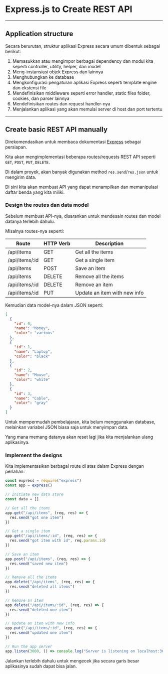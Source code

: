 # Express.js to Create REST API

--------------------------------------------------------------------------------

## Application structure

Secara berurutan, struktur aplikasi Express secara umum dibentuk sebagai berikut:

1. Memasukkan atau mengimpor berbagai dependency dan modul kita seperti controller,
utility, helper, dan model
2. Meng-instansiasi objek Express dan lainnya
3. Menghubungkan ke database
4. Mengkonfigurasi pengaturan aplikasi Express seperti template engine dan ekstensi file
5. Mendefinisikan middleware seperti error handler, static files folder, cookies, dan parser lainnya
6. Mendefinisikan routes dan request handler-nya
7. Menjalankan aplikasi yang akan memulai server di host dan port tertentu

--------------------------------------------------------------------------------

## Create basic REST API manually

Direkomendasikan untuk membaca dokumentasi [Express](https://expressjs.com) sebagai persiapan.

Kita akan mengimplementasi beberapa routes/requests REST API seperti `GET`, `POST`, `PUT`, `DELETE`.

Di dalam proyek, akan banyak digunakan method `res.send`/`res.json` untuk mengirim data.

Di sini kita akan membuat API yang dapat menampilkan dan memanipulasi daftar benda yang kita miliki.

### Design the routes dan data model

Sebelum membuat API-nya, disarankan untuk mendesain routes dan model datanya terlebih dahulu.

Misalnya routes-nya seperti:

| Route          | HTTP Verb | Description
|----------------|-----------|------------
| /api/items     | GET       | Get all the items
| /api/items/:id | GET       | Get a single item
| /api/items     | POST      | Save an item
| /api/items     | DELETE    | Remove all the items
| /api/items/:id | DELETE    | Remove an item
| /api/items/:id | PUT       | Update an item with new info

Kemudian data model-nya dalam JSON seperti:

```json
[
  {
    "id": 0,
    "name": "Money",
    "color": "various"
  },
  {
    "id": 1,
    "name": "Laptop",
    "color": "black"
  },
  {
    "id": 2,
    "name": "Mouse",
    "color": "white"
  },
  {
    "id": 3,
    "name": "Cable",
    "color": "gray"
  }
]
```

Untuk mempermudah pembelajaran, kita belum menggunakan database, melainkan variabel JSON biasa saja untuk menyimpan data.

Yang mana memang datanya akan reset lagi jika kita menjalankan ulang aplikasinya.

### Implement the designs

Kita implementasikan berbagai route di atas dalam Express dengan perlahan:

```js
const express = require("express")
const app = express()

// Initiate new data store
const data = []

// Get all the items
app.get("/api/items", (req, res) => {
  res.send("got one item")
})

// Get a single item
app.get("/api/items/:id", (req, res) => {
  res.send("got item with id", req.params.id)
})

// Save an item
app.post("/api/items", (req, res) => {
  res.send("saved new item")
})

// Remove all the items
app.delete("/api/items", (req, res) => {
  res.send("deleted all items")
})

// Remove an item
app.delete("/api/items/:id", (req, res) => {
  res.send("deleted one item")
})

// Update an item with new info
app.put("/api/items/:id", (req, res) => {
  res.send("updated one item")
})

// Run the app server
app.listen(3000, () => console.log("Server is listening on localhost:3000"))
```

Jalankan terlebih dahulu untuk mengecek jika secara garis besar aplikasinya sudah dapat bisa jalan.

